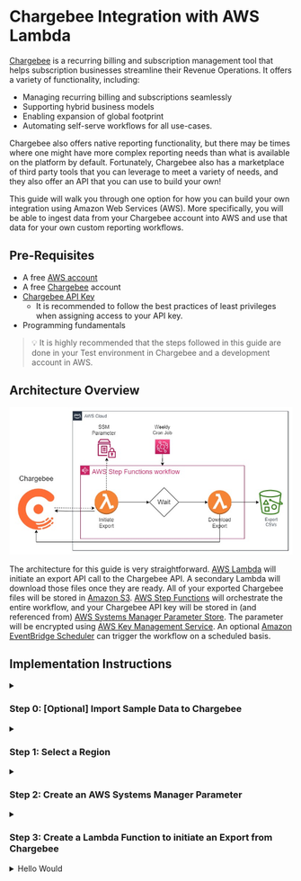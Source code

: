 
# Chargebee Integration with AWS Lambda
[Chargebee](https://www.chargebee.com/) is a recurring billing and subscription management tool that helps subscription businesses streamline their Revenue Operations. It offers a variety of functionality, including:
- Managing recurring billing and subscriptions seamlessly
- Supporting hybrid business models
- Enabling expansion of global footprint
- Automating self-serve workflows for all use-cases.

Chargebee also offers native reporting functionality, but there may be times where one might have more complex reporting needs than what is available on the platform by default. Fortunately, Chargebee also has a marketplace of third party tools that you can leverage to meet a variety of needs, and they also offer an API that you can use to build your own!

This guide will walk you through one option for how you can build your own integration using Amazon Web Services (AWS). More specifically, you will be able to ingest data from your Chargebee account into AWS and use that data for your own custom reporting workflows.

## Pre-Requisites
- A free [AWS account](https://aws.amazon.com/free/)
- A free [Chargebee](https://www.chargebee.com/) account
- [Chargebee API Key](https://www.chargebee.com/docs/2.0/api_keys.html)
  - It is recommended to follow the best practices of least privileges when assigning access to your API key.
- Programming fundamentals

>:bulb: It is highly recommended that the steps followed in this guide are done in your Test environment in Chargebee and a development account in AWS.

## Architecture Overview

![Architecture Diagram](img/architecture.jpg)

The architecture for this guide is very straightforward. [AWS Lambda](https://aws.amazon.com/lambda/) will initiate an export API call to the Chargebee API. A secondary Lambda will download those files once they are ready. All of your exported Chargebee files will be stored in [Amazon S3](https://aws.amazon.com/s3/). [AWS Step Functions](https://aws.amazon.com/step-functions/) will orchestrate the entire workflow, and your Chargebee API key will be stored in (and referenced from) [AWS Systems Manager Parameter Store](https://docs.aws.amazon.com/systems-manager/latest/userguide/systems-manager-parameter-store.html). The parameter will be encrypted using [AWS Key Management Service](https://aws.amazon.com/kms/). An optional [Amazon EventBridge Scheduler](https://docs.aws.amazon.com/eventbridge/latest/userguide/scheduler.html) can trigger the workflow on a scheduled basis.

## Implementation Instructions

<details>
  <summary><h3>Step 0: [Optional] Import Sample Data to Chargebee</h3></summary>

You may already have sample data to work with in your Chargebee environment, and you are welcome to use that for this tutorial. If you do not have sample data, feel free to use the sample data provided in the `chargebee-sample-customer-data.csv` file that is included in this repository. Follow the steps found in Chargebee's [Bulk Operations documentation](https://www.chargebee.com/docs/2.0/bulk-operations.html) to pre-load this data before continuing on.

</details>

<details>
  <summary><h3>Step 1: Select a Region</h3></summary>

---

This application can be deployed in any AWS region that supports all of the services used in this application (see the Architecture Overview section). You can refer to the [region table](https://aws.amazon.com/about-aws/global-infrastructure/regional-product-services/) to see which regions support these services. For the purpose of this guide, we will be creating resources in the US East (N. Virginia) region. You can select this region from the dropdown in the upper right corner of the [AWS Management Console](https://console.aws.amazon.com/console/home).

</details>

<details>
  <summary><h3>Step 2: Create an AWS Systems Manager Parameter</h3></summary>

---

AWS Systems Manager (SSM) Parameter Store provides the ability to securely store data such as passwords, database strings, and license codes as parameter values. 

In this step, you will use the AWS console to create an SSM Parameter that will store the value of the Chargebee API key. We will later reference this value in our Lambda script that will invoke the Chargebee API.

---

a. In the AWS Console, navigate to the AWS Systems Manager service. The click the `Parameter Store` link in the left hand menu.

![SSM Console image](img/ssm-console.png)

b. Then click `Create parameter`.

![Create Parameter image](img/create-param.png)

c. On the **Create parameter** provide a unique name for your parameter. For the purpose of this guide, we will use `chargebee-apikey` as the name. Keep the default Tier of `Standard` selected.

![SSM Parameter image](img/ssm-create-param-name.png)

d. Under **Type**, select the `SecureString` radio button. This will apply encryption to the value that is stored in the parameter. Under the **KMS Key ID** section, a default KMS key will auto-populate. This will be the key that is used to encrypt the parameter data. 

> :bulb: You have the ability to create your own KMS key, but that requires additional configuration that is outside of the scope of this guide. See the [AWS Key Management Service Developer Guide](https://docs.aws.amazon.com/kms/latest/developerguide/overview.html) for more details.

![SSM Parameter image](img/ssm-create-param-type.png)

e. In the **Value** text box, enter the value of your Chargebee API key. Then click the `Create parameter` button to create your parameter.

![SSM Parameter image](img/ssm-create-param-value.png)

You should see the following in the SSM Parameter Store console upon successful creation:

![SSM Parameter image](img/ssm-param-created.png)

</details>
<details>
  <summary><h3>Step 3: Create a Lambda Function to initiate an Export from Chargebee</h3></summary>

---

In this guide, we will be making use of the [Chargebee API](https://apidocs.chargebee.com/docs/api?prod_cat_ver=2). The Chargebee API supports a number of programming languages. You'll want to make sure you select both the Product Catalog version that is relevant to the version of Chargebee you are using as well as your supported programming language of choice to make sure you are seeing the correct documentation for your environment. 

![Chargebee API Docs image](img/chargebee-api-docs.png)

For the purpose of this tutorial, we will be using `Product Catalog 2.0` as the version and `Python` as the language.

</details>



<details><summary>Hello Would</summary><blockquote>
  <details>
    <summary>Step 1</summary>

    First section
  </details>
  <details>
    <summary>Step 2</summary>

    Second section
  </details>
</blockquote></details>